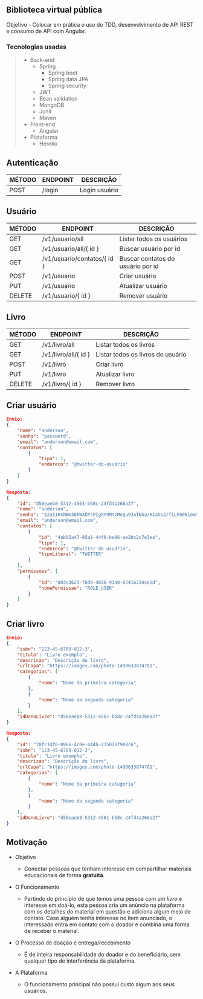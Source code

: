 ## Biblioteca virtual pública
Objetivo - Colocar em prática o uso do TDD, desenvolvimento de API REST e consumo de API com Angular.

### Tecnologias usadas
>- Back-end
>	- Spring
>    	- Spring boot
>    	- Spring data JPA
>	    - Spring security
>	- JWT
>	- Bean validation
>	- MongoDB
>	- Junit
>	- Maven
>- Front-end
>	- Angular
>- Plataforma
>	- Heroku

## Autenticação

MÉTODO | ENDPOINT  | DESCRIÇÃO
---    | ---       | ---
POST   | /login    | Login usuário

## Usuário

MÉTODO | ENDPOINT                	| DESCRIÇÃO
---    | ---                     	| ---
GET    | /v1/usuario/all         	| Listar todos os usuários
GET	   | /v1/usuario/all/{ id }   	| Buscar usuário por id
GET	   | /v1/usuario/contatos/{ id }| Buscar contatos do usuário por id
POST   | /v1/usuario             	| Criar usuário
PUT    | /v1/usuario             	| Atualizar usuário
DELETE | /v1/usuario/{ id }      	| Remover usuário

## Livro

MÉTODO | ENDPOINT              | DESCRIÇÃO
---    | ---                   | ---
GET    | /v1/livro/all         | Listar todos os livros
GET	   | /v1/livro/all/{ id }  | Listar todos os livros do usuário
POST   | /v1/livro             | Criar livro
PUT    | /v1/livro             | Atualizar livro
DELETE | /v1/livro/{ id }      | Remover livro


## Criar usuário
```json
Envio: 
{
    "nome": "anderson",
    "senha": "password",
    "email": "anderson@email.com",
    "contatos": [
        {
            "tipo": 1,
            "endereco": "@twitter-do-usuário"
        }
    ]
}

Resposta:
{
    "id": "d50eaeb8-5312-4561-b58c-24fd4a268a27",
    "nome": "anderson",
    "senha": "$2a$10$NWm3OFWXhPsPIgXY9MYzMequ9JoTN5a/KIaVoJ/TiLF00Niom5JRO",
    "email": "anderson@email.com",
    "contatos": [
        {
            "id": "4ab95a47-85a1-44f0-be06-ae20c2c7e3ea",
            "tipo": 1,
            "endereco": "@twitter-do-usuário",
            "tipoLiteral": "TWITTER"
        }
    ],
    "permissoes": [
        {
            "id": "003c3623-78d8-4b36-93a0-02416234ce2d",
            "nomePermissao": "ROLE_USER"
        }
    ]
}
```
## Criar livro
```json
Envio:
{
    "isbn": "123-45-6789-012-3",
    "titulo": "Livro exemplo",
    "descricao": "Descrição do livro",
    "urlCapa": "https://images.com/photo-1490633874781",
    "categorias": [
        {
            "nome": "Nome da primeira categoria"
        },
        {
            "nome": "Nome da segunda categoria"
        }
    ],
    "idDonoLivro": "d50eaeb8-5312-4561-b58c-24fd4a268a27"
}

Resposta:
{
    "id": "78fc1df0-0966-4c0e-b44b-235025f908c6",
    "isbn": "123-45-6789-012-3",
    "titulo": "Livro exemplo",
    "descricao": "Descrição do livro",
    "urlCapa": "https://images.com/photo-1490633874781",
    "categorias": [
        {
            "nome": "Nome da primeira categoria"
        },
        {
            "nome": "Nome da segunda categoria"
        }
    ],
    "idDonoLivro": "d50eaeb8-5312-4561-b58c-24fd4a268a27"
}
```


## Motivação

- Objetivo
    - Conectar pessoas que tenham interesse em compartilhar materiais educacionais de forma **gratuita**.

- O Funcionamento
    - Partindo do princípio de que temos uma pessoa com um *livro* e interesse em doá-lo, esta pessoa cria um anúncio na plataforma com os detalhes do material em questão e adiciona algum meio de contato. Caso alguém tenha interesse no item anunciado, o interessado entra em contato com o doador e combina uma forma de receber o material.

- O Processo de doação e entrega/recebimento
    - É de inteira responsabilidade do doador e do beneficiário, sem qualquer tipo de interferência da plataforma.

- A Plataforma
    - O funcionamento principal não possui custo algum aos seus usuários.